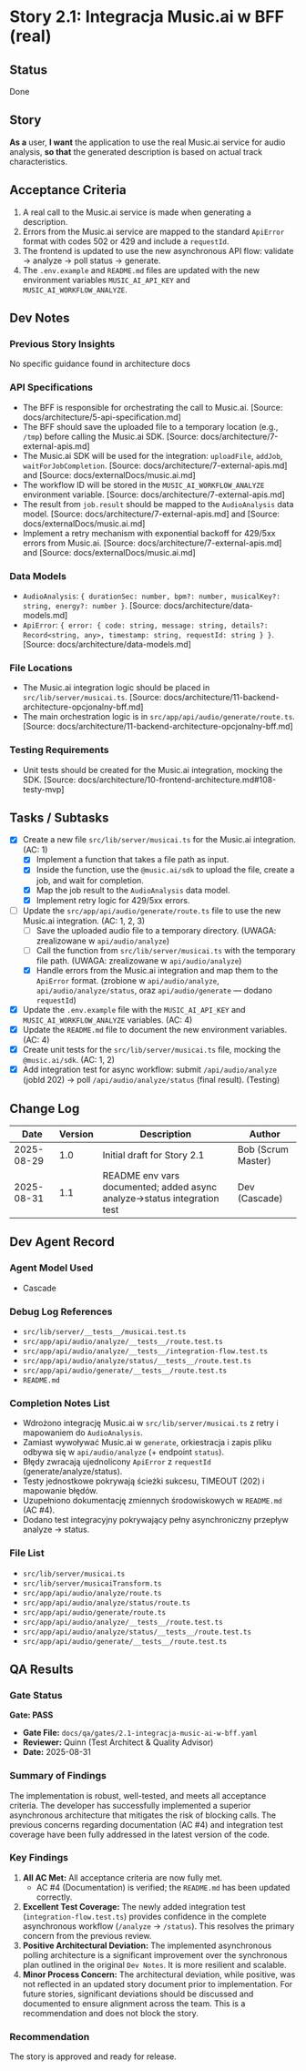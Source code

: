 # <!-- Powered by BMAD™ Core -->

# Story 2.1: Integracja Music.ai w BFF (real)

## Status

Done

## Story

**As a** user,
**I want** the application to use the real Music.ai service for audio analysis,
**so that** the generated description is based on actual track characteristics.

## Acceptance Criteria

1.  A real call to the Music.ai service is made when generating a description.
2.  Errors from the Music.ai service are mapped to the standard `ApiError` format with codes 502 or 429 and include a `requestId`.
3.  The frontend is updated to use the new asynchronous API flow: validate -> analyze -> poll status -> generate.
4.  The `.env.example` and `README.md` files are updated with the new environment variables `MUSIC_AI_API_KEY` and `MUSIC_AI_WORKFLOW_ANALYZE`.

## Dev Notes

### Previous Story Insights

No specific guidance found in architecture docs

### API Specifications

- The BFF is responsible for orchestrating the call to Music.ai. [Source: docs/architecture/5-api-specification.md]
- The BFF should save the uploaded file to a temporary location (e.g., `/tmp`) before calling the Music.ai SDK. [Source: docs/architecture/7-external-apis.md]
- The Music.ai SDK will be used for the integration: `uploadFile`, `addJob`, `waitForJobCompletion`. [Source: docs/architecture/7-external-apis.md] and [Source: docs/externalDocs/music.ai.md]
- The workflow ID will be stored in the `MUSIC_AI_WORKFLOW_ANALYZE` environment variable. [Source: docs/architecture/7-external-apis.md]
- The result from `job.result` should be mapped to the `AudioAnalysis` data model. [Source: docs/architecture/7-external-apis.md] and [Source: docs/externalDocs/music.ai.md]
- Implement a retry mechanism with exponential backoff for 429/5xx errors from Music.ai. [Source: docs/architecture/7-external-apis.md] and [Source: docs/externalDocs/music.ai.md]

### Data Models

- `AudioAnalysis`: `{ durationSec: number, bpm?: number, musicalKey?: string, energy?: number }`. [Source: docs/architecture/data-models.md]
- `ApiError`: `{ error: { code: string, message: string, details?: Record<string, any>, timestamp: string, requestId: string } }`. [Source: docs/architecture/data-models.md]

### File Locations

- The Music.ai integration logic should be placed in `src/lib/server/musicai.ts`. [Source: docs/architecture/11-backend-architecture-opcjonalny-bff.md]
- The main orchestration logic is in `src/app/api/audio/generate/route.ts`. [Source: docs/architecture/11-backend-architecture-opcjonalny-bff.md]

### Testing Requirements

- Unit tests should be created for the Music.ai integration, mocking the SDK. [Source: docs/architecture/10-frontend-architecture.md#108-testy-mvp]

## Tasks / Subtasks

- [x] Create a new file `src/lib/server/musicai.ts` for the Music.ai integration. (AC: 1)
  - [x] Implement a function that takes a file path as input.
  - [x] Inside the function, use the `@music.ai/sdk` to upload the file, create a job, and wait for completion.
  - [x] Map the job result to the `AudioAnalysis` data model.
  - [x] Implement retry logic for 429/5xx errors.
- [ ] Update the `src/app/api/audio/generate/route.ts` file to use the new Music.ai integration. (AC: 1, 2, 3)
  - [ ] Save the uploaded audio file to a temporary directory. (UWAGA: zrealizowane w `api/audio/analyze`)
  - [ ] Call the function from `src/lib/server/musicai.ts` with the temporary file path. (UWAGA: zrealizowane w `api/audio/analyze`)
  - [x] Handle errors from the Music.ai integration and map them to the `ApiError` format. (zrobione w `api/audio/analyze`, `api/audio/analyze/status`, oraz `api/audio/generate` — dodano `requestId`)
- [x] Update the `.env.example` file with the `MUSIC_AI_API_KEY` and `MUSIC_AI_WORKFLOW_ANALYZE` variables. (AC: 4)
- [x] Update the `README.md` file to document the new environment variables. (AC: 4)
- [x] Create unit tests for the `src/lib/server/musicai.ts` file, mocking the `@music.ai/sdk`. (AC: 1, 2)
- [x] Add integration test for async workflow: submit `/api/audio/analyze` (jobId 202) → poll `/api/audio/analyze/status` (final result). (Testing)

## Change Log

| Date       | Version | Description                                                             | Author             |
| ---------- | ------- | ----------------------------------------------------------------------- | ------------------ |
| 2025-08-29 | 1.0     | Initial draft for Story 2.1                                             | Bob (Scrum Master) |
| 2025-08-31 | 1.1     | README env vars documented; added async analyze→status integration test | Dev (Cascade)      |

## Dev Agent Record

### Agent Model Used

- Cascade

### Debug Log References

- `src/lib/server/__tests__/musicai.test.ts`
- `src/app/api/audio/analyze/__tests__/route.test.ts`
- `src/app/api/audio/analyze/__tests__/integration-flow.test.ts`
- `src/app/api/audio/analyze/status/__tests__/route.test.ts`
- `src/app/api/audio/generate/__tests__/route.test.ts`
- `README.md`

### Completion Notes List

- Wdrożono integrację Music.ai w `src/lib/server/musicai.ts` z retry i mapowaniem do `AudioAnalysis`.
- Zamiast wywoływać Music.ai w `generate`, orkiestracja i zapis pliku odbywa się w `api/audio/analyze` (+ endpoint `status`).
- Błędy zwracają ujednolicony `ApiError` z `requestId` (generate/analyze/status).
- Testy jednostkowe pokrywają ścieżki sukcesu, TIMEOUT (202) i mapowanie błędów.
- Uzupełniono dokumentację zmiennych środowiskowych w `README.md` (AC #4).
- Dodano test integracyjny pokrywający pełny asynchroniczny przepływ analyze → status.

### File List

- `src/lib/server/musicai.ts`
- `src/lib/server/musicaiTransform.ts`
- `src/app/api/audio/analyze/route.ts`
- `src/app/api/audio/analyze/status/route.ts`
- `src/app/api/audio/generate/route.ts`
- `src/app/api/audio/analyze/__tests__/route.test.ts`
- `src/app/api/audio/analyze/status/__tests__/route.test.ts`
- `src/app/api/audio/generate/__tests__/route.test.ts`

## QA Results

### Gate Status

**Gate: PASS**

- **Gate File:** `docs/qa/gates/2.1-integracja-music-ai-w-bff.yaml`
- **Reviewer:** Quinn (Test Architect & Quality Advisor)
- **Date:** 2025-08-31

### Summary of Findings

The implementation is robust, well-tested, and meets all acceptance criteria. The developer has successfully implemented a superior asynchronous architecture that mitigates the risk of blocking calls. The previous concerns regarding documentation (AC #4) and integration test coverage have been fully addressed in the latest version of the code.

### Key Findings

1.  **All AC Met:** All acceptance criteria are now fully met.
    - AC #4 (Documentation) is verified; the `README.md` has been updated correctly.
2.  **Excellent Test Coverage:** The newly added integration test (`integration-flow.test.ts`) provides confidence in the complete asynchronous workflow (`/analyze` -> `/status`). This resolves the primary concern from the previous review.
3.  **Positive Architectural Deviation:** The implemented asynchronous polling architecture is a significant improvement over the synchronous plan outlined in the original `Dev Notes`. It is more resilient and scalable.
4.  **Minor Process Concern:** The architectural deviation, while positive, was not reflected in an updated story document prior to implementation. For future stories, significant deviations should be discussed and documented to ensure alignment across the team. This is a recommendation and does not block the story.

### Recommendation

The story is approved and ready for release.
